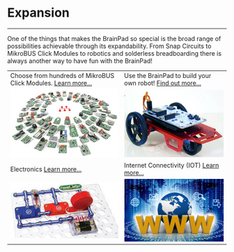 # Expansion
---
One of the things that makes the BrainPad so special is the broad range of possibilities achievable through its expandability.  From Snap Circuits to MikroBUS Click Modules to robotics and solderless breadboarding there is always another way to have fun with the BrainPad!

|  |  |
|--|--|
| Choose from hundreds of MikroBUS Click Modules. [Learn more...](mikroe-click.md) |  Use the BrainPad to build your own robot! [Find out more...](robotics.md) |
| [![MikroBUS Click Modules](images/mikro-click.jpg)](mikroe-click.md) | [![BrainBot Robot](../images/brainbot.jpg)](robotics.md) |
| Electronics [Learn more...](electronics.md)  | Internet Connectivity (IOT) [Learn more...](iot.md) |
| [![Snap Circuits](images/snap-circuits.jpg)](electronics.md) | [![World Wide Web](images/www.jpg)](iot.md) |


